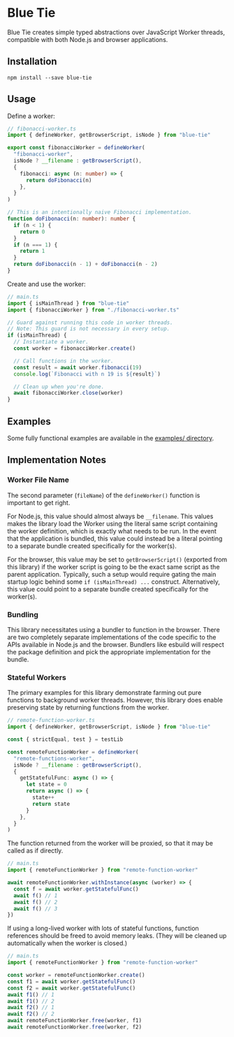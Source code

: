 # Blue Tie

Blue Tie creates simple typed abstractions over JavaScript Worker threads,
compatible with both Node.js and browser applications.

## Installation

```
npm install --save blue-tie
```

## Usage

Define a worker:

```ts
// fibonacci-worker.ts
import { defineWorker, getBrowserScript, isNode } from "blue-tie"

export const fibonacciWorker = defineWorker(
  "fibonacci-worker",
  isNode ? __filename : getBrowserScript(),
  {
    fibonacci: async (n: number) => {
      return doFibonacci(n)
    },
  }
)

// This is an intentionally naive Fibonacci implementation.
function doFibonacci(n: number): number {
  if (n < 1) {
    return 0
  }
  if (n === 1) {
    return 1
  }
  return doFibonacci(n - 1) + doFibonacci(n - 2)
}
```

Create and use the worker:

```ts
// main.ts
import { isMainThread } from "blue-tie"
import { fibonacciWorker } from "./fibonacci-worker.ts"

// Guard against running this code in worker threads.
// Note: This guard is not necessary in every setup.
if (isMainThread) {
  // Instantiate a worker.
  const worker = fibonacciWorker.create()

  // Call functions in the worker.
  const result = await worker.fibonacci(19)
  console.log(`Fibonacci with n 19 is ${result}`)

  // Clean up when you're done.
  await fibonacciWorker.close(worker)
}
```

## Examples

Some fully functional examples are available in the [examples/ directory](examples/).

## Implementation Notes

### Worker File Name

The second parameter (`fileName`) of the `defineWorker()` function
is important to get right.

For Node.js, this value should almost always be `__filename`.
This values makes the library load the Worker using the literal same script
containing the worker definition, which is exactly what needs to be run.
In the event that the application is bundled, this value could instead
be a literal pointing to a separate bundle created specifically for the worker(s).

For the browser, this value may be set to `getBrowserScript()` (exported from this library)
if the worker script is going to be the exact same script as the parent application.
Typically, such a setup would require gating the main startup logic behind
some `if (isMainThread) ...` construct.
Alternatively, this value could point to a separate bundle created specifically for the worker(s).

### Bundling

This library necessitates using a bundler to function in the browser.
There are two completely separate implementations of the code
specific to the APIs available in Node.js and the browser.
Bundlers like esbuild will respect the package definition
and pick the appropriate implementation for the bundle.

### Stateful Workers

The primary examples for this library demonstrate farming out pure functions
to background worker threads.
However, this library does enable preserving state by returning functions
from the worker.

```ts
// remote-function-worker.ts
import { defineWorker, getBrowserScript, isNode } from "blue-tie"

const { strictEqual, test } = testLib

const remoteFunctionWorker = defineWorker(
  "remote-functions-worker",
  isNode ? __filename : getBrowserScript(),
  {
    getStatefulFunc: async () => {
      let state = 0
      return async () => {
        state++
        return state
      }
    },
  }
)
```

The function returned from the worker will be proxied,
so that it may be called as if directly.

```ts
// main.ts
import { remoteFunctionWorker } from "remote-function-worker"

await remoteFunctionWorker.withInstance(async (worker) => {
  const f = await worker.getStatefulFunc()
  await f() // 1
  await f() // 2
  await f() // 3
})
```

If using a long-lived worker with lots of stateful functions,
function references should be freed to avoid memory leaks.
(They will be cleaned up automatically when the worker is closed.)

```ts
// main.ts
import { remoteFunctionWorker } from "remote-function-worker"

const worker = remoteFunctionWorker.create()
const f1 = await worker.getStatefulFunc()
const f2 = await worker.getStatefulFunc()
await f1() // 1
await f1() // 2
await f2() // 1
await f2() // 2
await remoteFunctionWorker.free(worker, f1)
await remoteFunctionWorker.free(worker, f2)
```
